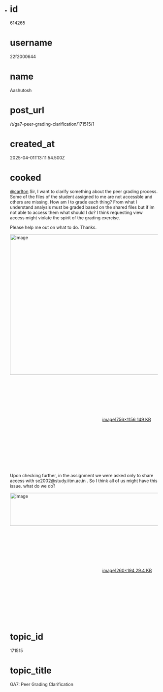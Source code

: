 - # id
  
  614265
  
  # username
  
  22f2000644
  
  # name
  
  Aashutosh
  
  # post_url
  
  /t/ga7-peer-grading-clarification/171515/1
  
  # created_at
  
  2025-04-01T13:11:54.500Z
  
  # cooked
  
  <p><a class="mention" href="/u/carlton">@carlton</a> Sir, I want to clarify something about the peer grading process. Some of the files of the student assigned to me are not accessble and others are missing. How am I to grade each thing? From what I understand analysis must be graded based on the shared files but if im not able to access them what should I do? I think requesting view access might violate the spirit of the grading exercise.</p>
  <p>Please help me out on what to do. Thanks.</p>
  <p><div class="lightbox-wrapper"><a class="lightbox" href="https://europe1.discourse-cdn.com/flex013/uploads/iitm/original/3X/8/f/8fdfb4efc5210f5bc95e4ad37f87e11e7e9a0d6d.png" data-download-href="/uploads/short-url/kwLzcNZcZxPnMbA5nbTFwHehgId.png?dl=1" title="image" rel="noopener nofollow ugc"><img src="https://europe1.discourse-cdn.com/flex013/uploads/iitm/optimized/3X/8/f/8fdfb4efc5210f5bc95e4ad37f87e11e7e9a0d6d_2_690x454.png" alt="image" data-base62-sha1="kwLzcNZcZxPnMbA5nbTFwHehgId" width="690" height="454" srcset="https://europe1.discourse-cdn.com/flex013/uploads/iitm/optimized/3X/8/f/8fdfb4efc5210f5bc95e4ad37f87e11e7e9a0d6d_2_690x454.png, https://europe1.discourse-cdn.com/flex013/uploads/iitm/optimized/3X/8/f/8fdfb4efc5210f5bc95e4ad37f87e11e7e9a0d6d_2_1035x681.png 1.5x, https://europe1.discourse-cdn.com/flex013/uploads/iitm/optimized/3X/8/f/8fdfb4efc5210f5bc95e4ad37f87e11e7e9a0d6d_2_1380x908.png 2x" data-dominant-color="F5F7F7"><div class="meta"><svg class="fa d-icon d-icon-far-image svg-icon" aria-hidden="true"><use href="#far-image"></use></svg><span class="filename">image</span><span class="informations">1756×1156 149 KB</span><svg class="fa d-icon d-icon-discourse-expand svg-icon" aria-hidden="true"><use href="#discourse-expand"></use></svg></div></a></div></p>
  <p>Upon checking further, in the assignment we were asked only to share access with se2002@study.iitm.ac.in . So I think all of us might have this issue. what do we do?</p>
  <p><div class="lightbox-wrapper"><a class="lightbox" href="https://europe1.discourse-cdn.com/flex013/uploads/iitm/original/3X/e/9/e92fa66a961cb1598b0688b555bf957e1e054f4e.png" data-download-href="/uploads/short-url/xgRl6wcmCvebUPvkdlO9tmHvCFg.png?dl=1" title="image" rel="noopener nofollow ugc"><img src="https://europe1.discourse-cdn.com/flex013/uploads/iitm/optimized/3X/e/9/e92fa66a961cb1598b0688b555bf957e1e054f4e_2_690x106.png" alt="image" data-base62-sha1="xgRl6wcmCvebUPvkdlO9tmHvCFg" width="690" height="106" srcset="https://europe1.discourse-cdn.com/flex013/uploads/iitm/optimized/3X/e/9/e92fa66a961cb1598b0688b555bf957e1e054f4e_2_690x106.png, https://europe1.discourse-cdn.com/flex013/uploads/iitm/optimized/3X/e/9/e92fa66a961cb1598b0688b555bf957e1e054f4e_2_1035x159.png 1.5x, https://europe1.discourse-cdn.com/flex013/uploads/iitm/original/3X/e/9/e92fa66a961cb1598b0688b555bf957e1e054f4e.png 2x" data-dominant-color="ECEDEE"><div class="meta"><svg class="fa d-icon d-icon-far-image svg-icon" aria-hidden="true"><use href="#far-image"></use></svg><span class="filename">image</span><span class="informations">1260×194 29.4 KB</span><svg class="fa d-icon d-icon-discourse-expand svg-icon" aria-hidden="true"><use href="#discourse-expand"></use></svg></div></a></div></p>
  
  # topic_id
  
  171515
  
  # topic_title
  
  GA7: Peer Grading Clarification
